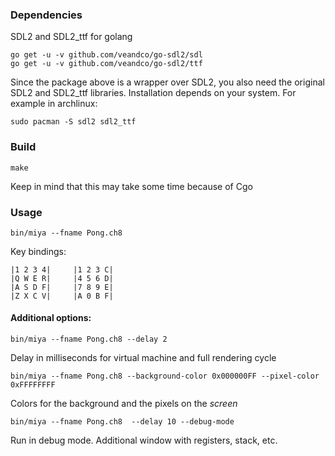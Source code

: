 ### Dependencies
SDL2 and SDL2_ttf for golang
```
go get -u -v github.com/veandco/go-sdl2/sdl
go get -u -v github.com/veandco/go-sdl2/ttf
```

Since the package above is a wrapper over SDL2, you also need the original SDL2 and SDL2_ttf libraries. Installation depends on your system. For example in archlinux:
```
sudo pacman -S sdl2 sdl2_ttf
```
### Build
```
make
```
Keep in mind that this may take some time because of Cgo

### Usage
```
bin/miya --fname Pong.ch8
```
Key bindings:
```
|1 2 3 4|     |1 2 3 C|
|Q W E R|     |4 5 6 D|
|A S D F|     |7 8 9 E|
|Z X C V|     |A 0 B F|
```

#### Additional options:
```
bin/miya --fname Pong.ch8 --delay 2
```
Delay in milliseconds for virtual machine and full rendering cycle

```
bin/miya --fname Pong.ch8 --background-color 0x000000FF --pixel-color 0xFFFFFFFF
```
Colors for the background and the pixels on the *screen*

```
bin/miya --fname Pong.ch8  --delay 10 --debug-mode
```
Run in debug mode. Additional window with registers, stack, etc.

